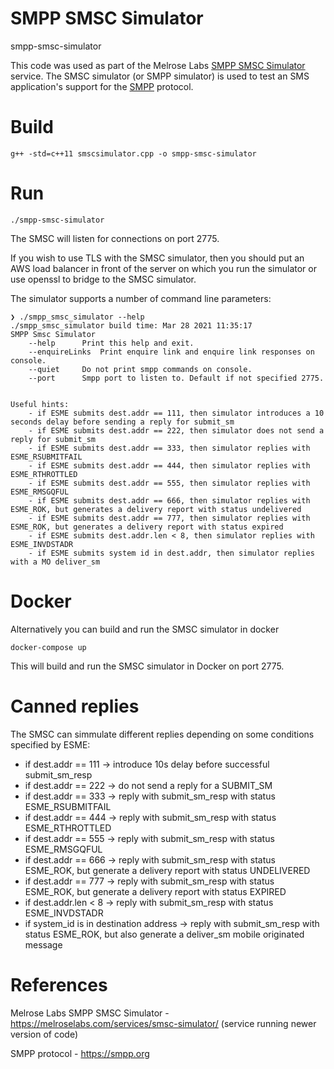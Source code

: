# SMPP SMSC Simulator
smpp-smsc-simulator

This code was used as part of the Melrose Labs <a href="https://melroselabs.com/services/smsc-simulator/">SMPP SMSC Simulator</a> service.  The SMSC simulator (or SMPP simulator) is used to test an SMS application's support for the <a href="https://smpp.org">SMPP</a> protocol.

Build
=====

```
g++ -std=c++11 smscsimulator.cpp -o smpp-smsc-simulator
```

Run
===

```
./smpp-smsc-simulator
```

The SMSC will listen for connections on port 2775.

If you wish to use TLS with the SMSC simulator, then you should put an AWS load balancer in front of the server on which you run the simulator or use openssl to bridge to the SMSC simulator.


The simulator supports a number of command line parameters:

```
❯ ./smpp_smsc_simulator --help
./smpp_smsc_simulator build time: Mar 28 2021 11:35:17
SMPP Smsc Simulator
	--help		Print this help and exit.
	--enquireLinks	Print enquire link and enquire link responses on console.
	--quiet		Do not print smpp commands on console.
	--port		Smpp port to listen to. Default if not specified 2775.


Useful hints:
	- if ESME submits dest.addr == 111, then simulator introduces a 10 seconds delay before sending a reply for submit_sm
	- if ESME submits dest.addr == 222, then simulator does not send a reply for submit_sm
	- if ESME submits dest.addr == 333, then simulator replies with ESME_RSUBMITFAIL
	- if ESME submits dest.addr == 444, then simulator replies with ESME_RTHROTTLED
	- if ESME submits dest.addr == 555, then simulator replies with ESME_RMSGQFUL
	- if ESME submits dest.addr == 666, then simulator replies with ESME_ROK, but generates a delivery report with status undelivered
	- if ESME submits dest.addr == 777, then simulator replies with ESME_ROK, but generates a delivery report with status expired
	- if ESME submits dest.addr.len < 8, then simulator replies with ESME_INVDSTADR
	- if ESME submits system id in dest.addr, then simulator replies with a MO deliver_sm
```

Docker
===

Alternatively you can build and run the SMSC simulator in docker

```
docker-compose up
```

This will build and run the SMSC simulator in Docker on port 2775.

Canned replies
==========

The SMSC can simmulate different replies depending on some conditions specified by ESME:

* if dest.addr == 111 -> introduce 10s delay before successful submit_sm_resp
* if dest.addr == 222 -> do not send a reply for a SUBMIT_SM
* if dest.addr == 333 -> reply with submit_sm_resp with status ESME_RSUBMITFAIL
* if dest.addr == 444 -> reply with submit_sm_resp with status ESME_RTHROTTLED
* if dest.addr == 555 -> reply with submit_sm_resp with status ESME_RMSGQFUL
* if dest.addr == 666 -> reply with submit_sm_resp with status ESME_ROK, but generate a delivery report with status UNDELIVERED
* if dest.addr == 777 -> reply with submit_sm_resp with status ESME_ROK, but generate a delivery report with status EXPIRED
* if dest.addr.len < 8 -> reply with submit_sm_resp with status ESME_INVDSTADR
* if system_id is in destination address -> reply with submit_sm_resp with status ESME_ROK, but also generate a deliver_sm mobile originated message


References
==========

Melrose Labs SMPP SMSC Simulator - https://melroselabs.com/services/smsc-simulator/ (service running newer version of code)

SMPP protocol - https://smpp.org

